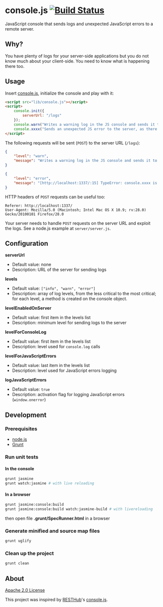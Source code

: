 # console.js [![Build Status](https://travis-ci.org/mickaeltr/console.js.svg?branch=master)](https://travis-ci.org/mickaeltr/console.js)

JavaScript console that sends logs and unexpected JavaScript errors to a remote server.

## Why?

You have plenty of logs for your server-side applications but you do not know much about your client-side. You need to know what is happening there too.

## Usage

Insert [console.js](https://github.com/mickaeltr/console.js), initialize the console and play with it:

```html
<script src="lib/console.js"></script>
<script>
    console.init({
        serverUrl: "/logs"
    });
    console.warn("Writes a warning log in the JS console and sends it to the server");
    console.xxxx("Sends an unexpected JS error to the server, as there is no 'xxxx' level/method");
</script>
```

The following requests will be sent (`POST`) to the server URL (`/logs`):

```json
{
    "level": "warn",
    "message": "Writes a warning log in the JS console and sends it to the server"
}
```

```json
{
    "level": "error",
    "message": "[http://localhost:1337/:15] TypeError: console.xxxx is not a function"
}
```

HTTP headers of `POST` requests can be useful too:

```
Referer: http://localhost:1337/
User-Agent: Mozilla/5.0 (Macintosh; Intel Mac OS X 10.9; rv:28.0) Gecko/20100101 Firefox/28.0
```

Your server needs to handle `POST` requests on the server URL and exploit the logs. See a node.js example at `server/server.js`.

## Configuration

**serverUrl**

* Default value: none
* Description: URL of the server for sending logs

**levels**

* Default value: `["info", "warn", "error"]`
* Description: array of log levels, from the less critical to the most critical; for each level, a method is created on the console object.

**levelEnabledOnServer**

* Default value: first item in the levels list
* Description: minimum level for sending logs to the server

**levelForConsoleLog**

* Default value: first item in the levels list
* Description: level used for `console.log` calls

**levelForJavaScriptErrors**

* Default value: last item in the levels list
* Description: level used for JavaScript errors logging

**logJavaScriptErrors**

* Default value: `true`
* Description: activation flag for logging JavaScript errors (`window.onerror`)

## Development

### Prerequisites

* [node.js](http://nodejs.org/)
* [Grunt](http://gruntjs.com/)

### Run unit tests

#### In the console

```bash
grunt jasmine
grunt watch:jasmine # with live reloading
```

#### In a browser

```bash
grunt jasmine:console:build
grunt jasmine:console:build watch:jasmine-build # with livereloading
```
then open file **.grunt/SpecRunner.html** in a browser

### Generate minified and source map files

```bash
grunt uglify
```

### Clean up the project

```bash
grunt clean
```

## About

[Apache 2.0 License](http://www.apache.org/licenses/LICENSE-2.0.html)

This project was inspired by [RESTHub](http://resthub.org/)'s [console.js](https://github.com/resthub/resthub-backbone-stack/blob/master/js/lib/resthub/console.js).
